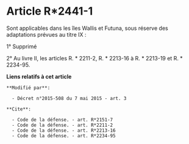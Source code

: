# Article R*2441-1

Sont applicables dans les îles Wallis et Futuna, sous réserve des  adaptations prévues au titre IX : 

1° Supprimé 

2° Au livre II, les articles R. * 2211-2, R. * 2213-16 à R. * 2213-19 et R. * 2234-95.

**Liens relatifs à cet article**

	**Modifié par**:

	  - Décret n°2015-508 du 7 mai 2015 - art. 3

	**Cite**:

	  - Code de la défense. - art. R*2151-7
	  - Code de la défense. - art. R*2211-2
	  - Code de la défense. - art. R*2213-16
	  - Code de la défense. - art. R*2234-95
